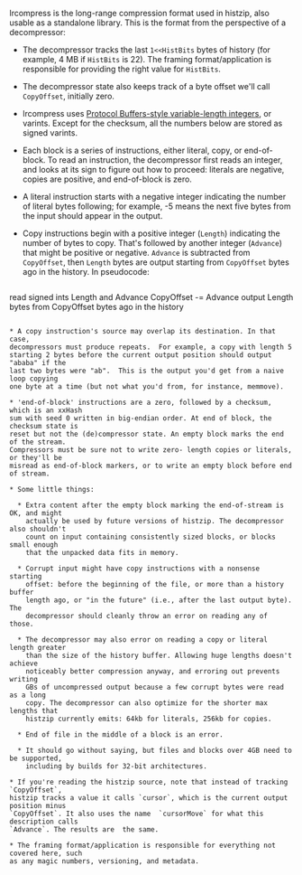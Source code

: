 lrcompress is the long-range compression format used in histzip, also usable as a standalone library. This is the format from the perspective of a decompressor:

* The decompressor tracks the last `1<<HistBits` bytes of history (for
  example, 4 MB if `HistBits` is 22).  The framing format/application is
  responsible for providing the right value for `HistBits`.

* The decompressor state also keeps track of a byte offset we'll call `CopyOffset`, 
  initially zero. 

* lrcompress uses [Protocol Buffers-style variable-length integers][varints], or 
  varints. Except for the checksum, all the numbers below are stored as signed 
  varints.

[varints]: https://developers.google.com/protocol-buffers/docs/encoding

* Each block is a series of instructions, either literal, copy, or
  end-of-block.  To read an instruction, the decompressor first reads an
  integer, and looks at its sign to figure out how to proceed: literals are
  negative, copies are positive, and end-of-block is zero.

* A literal instruction starts with a negative integer indicating the number
  of literal bytes following; for example, -5 means the next five bytes 
  from the input should appear in the output.

* Copy instructions begin with a positive integer (`Length`) indicating the
  number of bytes to copy.  That's followed by another integer (`Advance`)
  that might be positive or negative. `Advance` is subtracted from `CopyOffset`,
  then `Length` bytes are output starting from `CopyOffset` bytes ago 
  in the history. In pseudocode:
  
  ```
read signed ints Length and Advance
CopyOffset -= Advance
output Length bytes from CopyOffset bytes ago in the history
  ```

* A copy instruction's source may overlap its destination. In that case,
  decompressors must produce repeats.  For example, a copy with length 5 
  starting 2 bytes before the current output position should output "ababa" if the
  last two bytes were "ab".  This is the output you'd get from a naive loop copying 
  one byte at a time (but not what you'd from, for instance, memmove).

* 'end-of-block' instructions are a zero, followed by a checksum, which is an xxHash 
  sum with seed 0 written in big-endian order. At end of block, the checksum state is 
  reset but not the (de)compressor state. An empty block marks the end of the stream.
  Compressors must be sure not to write zero- length copies or literals, or they'll be 
  misread as end-of-block markers, or to write an empty block before end of stream. 

* Some little things:

	* Extra content after the empty block marking the end-of-stream is OK, and might
	  actually be used by future versions of histzip. The decompressor also shouldn't 
	  count on input containing consistently sized blocks, or blocks small enough 
	  that the unpacked data fits in memory. 

	* Corrupt input might have copy instructions with a nonsense starting 
	  offset: before the beginning of the file, or more than a history buffer 
	  length ago, or "in the future" (i.e., after the last output byte). The 
	  decompressor should cleanly throw an error on reading any of those.
	
	* The decompressor may also error on reading a copy or literal length greater
	  than the size of the history buffer. Allowing huge lengths doesn't achieve 
	  noticeably better compression anyway, and erroring out prevents writing 
	  GBs of uncompressed output because a few corrupt bytes were read as a long 
	  copy. The decompressor can also optimize for the shorter max lengths that 
	  histzip currently emits: 64kb for literals, 256kb for copies. 
	
	* End of file in the middle of a block is an error.
	
	* It should go without saying, but files and blocks over 4GB need to be supported,
	  including by builds for 32-bit architectures.

* If you're reading the histzip source, note that instead of tracking `CopyOffset`, 
  histzip tracks a value it calls `cursor`, which is the current output position minus 
  `CopyOffset`. It also uses the name  `cursorMove` for what this description calls 
  `Advance`. The results are  the same. 

* The framing format/application is responsible for everything not covered here, such 
  as any magic numbers, versioning, and metadata.

